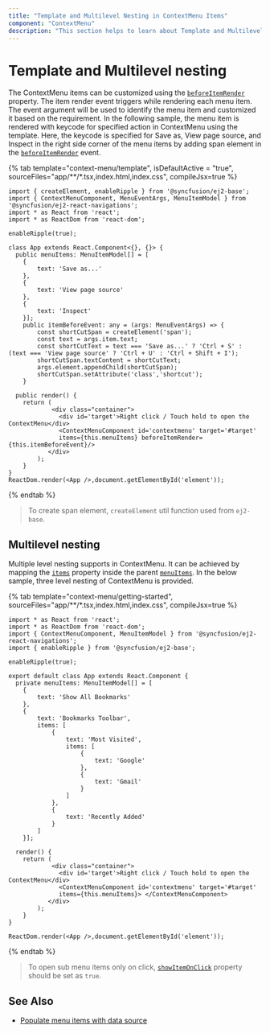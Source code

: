 ```yaml
---
title: "Template and Multilevel Nesting in ContextMenu Items"
component: "ContextMenu"
description: "This section helps to learn about Template and Multilevel nesting in ContextMenu."
---
```


# Template and Multilevel nesting

The ContextMenu items can be customized using the
[`beforeItemRender`](../api/context-menu#beforeitemrender) property. The item render
event triggers while rendering each menu item. The event argument will be used to identify the menu
item and customized it based on the requirement. In the following sample, the menu item is rendered with
keycode for specified action in ContextMenu using the template. Here, the keycode is specified for
Save as, View page source, and Inspect in the right side corner of the menu items by adding span
element in the [`beforeItemRender`](../api/context-menu#beforeitemrender) event.

{% tab template="context-menu/template", isDefaultActive = "true", sourceFiles="app/**/*.tsx,index.html,index.css", compileJsx=true %}

```tsx
import { createElement, enableRipple } from '@syncfusion/ej2-base';
import { ContextMenuComponent, MenuEventArgs, MenuItemModel } from '@syncfusion/ej2-react-navigations';
import * as React from 'react';
import * as ReactDom from 'react-dom';

enableRipple(true);

class App extends React.Component<{}, {}> {
  public menuItems: MenuItemModel[] = [
    {
        text: 'Save as...'
    },
    {
        text: 'View page source'
    },
    {
        text: 'Inspect'
    }];
    public itemBeforeEvent: any = (args: MenuEventArgs) => {
        const shortCutSpan = createElement('span');
        const text = args.item.text;
        const shortCutText = text === 'Save as...' ? 'Ctrl + S' : (text === 'View page source' ? 'Ctrl + U' : 'Ctrl + Shift + I');
        shortCutSpan.textContent = shortCutText;
        args.element.appendChild(shortCutSpan);
        shortCutSpan.setAttribute('class','shortcut');
    }

  public render() {
    return (
            <div class="container">
              <div id='target'>Right click / Touch hold to open the ContextMenu</div>
              <ContextMenuComponent id='contextmenu' target='#target'
              items={this.menuItems} beforeItemRender={this.itemBeforeEvent}/>
           </div>
        );
    }
}
ReactDom.render(<App />,document.getElementById('element'));
```

{% endtab %}

> To create span element, `createElement` util function used from `ej2-base`.

## Multilevel nesting

Multiple level nesting supports in ContextMenu. It can be achieved by mapping the
[`items`](../api/context-menu/menuItemModel#items) property inside the parent
[`menuItems`](../api/context-menu#items). In the below sample,
three level nesting of ContextMenu is provided.

{% tab template="context-menu/getting-started",  sourceFiles="app/**/*.tsx,index.html,index.css", compileJsx=true %}

```tsx
import * as React from 'react';
import * as ReactDom from 'react-dom';
import { ContextMenuComponent, MenuItemModel } from '@syncfusion/ej2-react-navigations';
import { enableRipple } from '@syncfusion/ej2-base';

enableRipple(true);

export default class App extends React.Component {
  private menuItems: MenuItemModel[] = [
    {
        text: 'Show All Bookmarks'
    },
    {
        text: 'Bookmarks Toolbar',
        items: [
            {
                text: 'Most Visited',
                items: [
                    {
                        text: 'Google'
                    },
                    {
                        text: 'Gmail'
                    }
                ]
            },
            {
                text: 'Recently Added'
            }
        ]
    }];

  render() {
    return (
            <div class="container">
              <div id='target'>Right click / Touch hold to open the ContextMenu</div>
              <ContextMenuComponent id='contextmenu' target='#target'
              items={this.menuItems}> </ContextMenuComponent>
           </div>
        );
    }
}

ReactDom.render(<App />,document.getElementById('element'));
```

{% endtab %}

> To open sub menu items only on click, [`showItemOnClick`](../api/context-menu#showitemonclick) property should be set as `true`.

## See Also

* [Populate menu items with data source](./how-to/data-binding)
